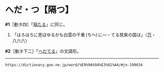 # へだ・つ【隔つ】

**\#1**［動タ四］「[隔たる](へだたる（隔たる）)」に同じ。
1.   「はろはろに思ほゆるかも白雲の千重 (ちへ) に―・てる筑紫の国は」〈[万](https://dictionary.goo.ne.jp/word/%E4%B8%87%E8%91%89%E9%9B%86_%28%E3%81%BE%E3%82%93%E3%82%88%E3%81%86%E3%81%97%E3%82%85%E3%81%86%29/#jn-210648)・八六六〉
        

**\#2**［動タ下二］「[へだてる](https://dictionary.goo.ne.jp/word/%E9%9A%94%E3%81%A6%E3%82%8B/#jn-199044)」の文語形。

---
`https://dictionary.goo.ne.jp/word/%E9%9A%94%E3%81%A4/#jn-199034`